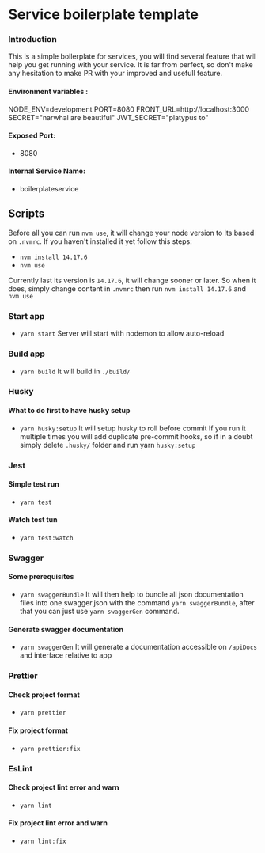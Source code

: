 # Service boilerplate template

### Introduction
This is a simple boilerplate for services, you will find several feature that will help you get running with your service. It is far from perfect, so don't make any hesitation to make PR with your improved and usefull feature.
#### Environment variables :
NODE_ENV=development
PORT=8080
FRONT_URL=http://localhost:3000
SECRET="narwhal are beautiful"
JWT_SECRET="platypus to"

#### Exposed Port:
* 8080

#### Internal Service Name:
* boilerplateservice

## Scripts

Before all you can run `nvm use`, it will change your node version to lts based on `.nvmrc`. If you haven't installed it yet follow this steps:
- `nvm install 14.17.6`
- `nvm use`

Currently last lts version is `14.17.6`, it will change sooner or later. So when it does, simply change content in `.nvmrc` then run `nvm install 14.17.6` and `nvm use`

### Start app
* `yarn start`
Server will start with nodemon to allow auto-reload

### Build app
* `yarn build`
It will build in `./build/`

### Husky
#### What to do first to have husky setup
* `yarn husky:setup`
It will setup husky to roll before commit
If you run it multiple times you will add duplicate pre-commit hooks, so if in a doubt simply delete `.husky/` folder and run yarn `husky:setup`

### Jest
#### Simple test run
* `yarn test`
#### Watch test tun
* `yarn test:watch`

### Swagger
#### Some prerequisites
* `yarn swaggerBundle`
It will then help to bundle all json documentation files into one swagger.json with the command `yarn swaggerBundle`, after that you can just use `yarn swaggerGen` command.
#### Generate swagger documentation
* `yarn swaggerGen`
It will generate a documentation accessible on `/apiDocs` and interface relative to app

### Prettier
#### Check project format
* `yarn prettier`
#### Fix project format
* `yarn prettier:fix`

### EsLint
#### Check project lint error and warn
* `yarn lint`
#### Fix project lint error and warn
* `yarn lint:fix`

